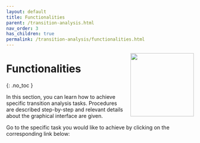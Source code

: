 ```yaml
---
layout: default
title: Functionalities
parent: /transition-analysis.html
nav_order: 3
has_children: true
permalink: /transition-analysis/functionalities.html
---
```


<img src="../assets/images/logos/logo-transition-analysis_400px.png" width="170" style="float:right; margin-left: 15px;"/>

# Functionalities
{: .no_toc }

In this section, you can learn how to achieve specific transition analysis tasks.
Procedures are described step-by-step and relevant details about the graphical interface are given.

Go to the specific task you would like to achieve by clicking on the corresponding link below: